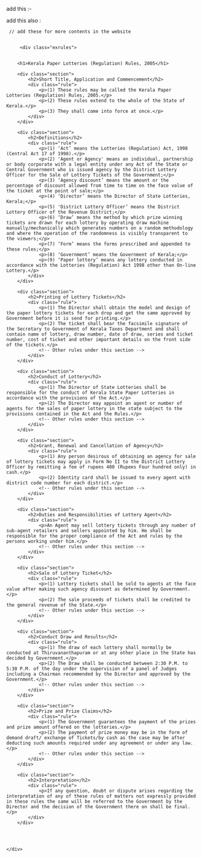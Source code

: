 add this :-     <link rel="stylesheet" href="rules.css">


add this also : <script async src="https://pagead2.googlesyndication.com/pagead/js/adsbygoogle.js?client=ca-pub-6943666266164651"
     crossorigin="anonymous"></script>


     // add these for more contents in the website


         <div class="exrules">


        <h1>Kerala Paper Lotteries (Regulation) Rules, 2005</h1>
        
        <div class="section">
            <h2>Short Title, Application and Commencement</h2>
            <div class="rule">
                <p>(1) These rules may be called the Kerala Paper Lotteries (Regulation) Rules, 2005.</p>
                <p>(2) These rules extend to the whole of the State of Kerala.</p>
                <p>(3) They shall come into force at once.</p>
            </div>
        </div>
    
        <div class="section">
            <h2>Definitions</h2>
            <div class="rule">
                <p>(1) ‘Act’ means the Lotteries (Regulation) Act, 1998 (Central Act 17 of 1998).</p>
                <p>(2) 'Agent or Agency' means an individual, partnership or body corporate with a legal entity under any Act of the State or Central Government who is issued agency by the District Lottery Officer for the Sale of Lottery Tickets of the Government;</p>
                <p>(3) ‘Agency discount’ means the amount or the percentage of discount allowed from time to time on the face value of the ticket at the point of sale;</p>
                <p>(4) ‘Director’ means the Director of State Lotteries, Kerala;</p>
                <p>(5) 'District Lottery Officer’ means the District Lottery Officer of the Revenue District;</p>
                <p>(6) ‘Draw’ means the method by which prize winning tickets are drawn for each lottery by operating draw machine manually/mechanically which generates numbers on a random methodology and where the operation of the randomness is visibly transparent to the viewers;</p>
                <p>(7) ‘Form’ means the forms prescribed and appended to these rules;</p>
                <p>(8) ‘Government’ means the Government of Kerala;</p>
                <p>(9) ‘Paper lottery’ means any lottery conducted in accordance with the Lotteries (Regulation) Act 1998 other than On-line Lottery.</p>
            </div>
        </div>
    
        <div class="section">
            <h2>Printing of Lottery Tickets</h2>
            <div class="rule">
                <p>(1) The Director shall obtain the model and design of the paper lottery tickets for each drop and get the same approved by Government before it is send for printing.</p>
                <p>(2) The ticket shall bear the facsimile signature of the Secretary to Government of Kerala Taxes Department and shall contain name of lottery, draw number, date of draw, series and ticket number, cost of ticket and other important details on the front side of the tickets.</p>
                <!-- Other rules under this section -->
            </div>
        </div>
    
        <div class="section">
            <h2>Conduct of Lottery</h2>
            <div class="rule">
                <p>(1) The Director of State Lotteries shall be responsible for the conduct of Kerala State Paper Lotteries in accordance with the provisions of the Act.</p>
                <p>(2) The Director may appoint an agent or number of agents for the sales of paper lottery in the state subject to the provisions contained in the Act and the Rules.</p>
                <!-- Other rules under this section -->
            </div>
        </div>
    
        <div class="section">
            <h2>Grant, Renewal and Cancellation of Agency</h2>
            <div class="rule">
                <p>(1) Any person desirous of obtaining an agency for sale of lottery tickets may apply in Form No II to the District Lottery Officer by remitting a fee of rupees 400 (Rupees Four hundred only) in cash.</p>
                <p>(2) Identity card shall be issued to every agent with district code number for each district.</p>
                <!-- Other rules under this section -->
            </div>
        </div>
    
        <div class="section">
            <h2>Duties and Responsibilities of Lottery Agent</h2>
            <div class="rule">
                <p>An Agent may sell lottery tickets through any number of sub-agent retailers and sellers appointed by him. He shall be responsible for the proper compliance of the Act and rules by the persons working under him.</p>
                <!-- Other rules under this section -->
            </div>
        </div>
    
        <div class="section">
            <h2>Sale of Lottery Ticket</h2>
            <div class="rule">
                <p>(1) Lottery tickets shall be sold to agents at the face value after making such agency discount as determined by Government.</p>
                <p>(2) The sale proceeds of tickets shall be credited to the general revenue of the State.</p>
                <!-- Other rules under this section -->
            </div>
        </div>
    
        <div class="section">
            <h2>Conduct Draw and Results</h2>
            <div class="rule">
                <p>(1) The draw of each lottery shall normally be conducted at Thiruvananthapuram or at any other place in the State has decided by Government.</p>
                <p>(2) The Draw shall be conducted between 2:30 P.M. to 5:30 P.M. of the day under the supervision of a panel of Judges including a Chairman recommended by the Director and approved by the Government.</p>
                <!-- Other rules under this section -->
            </div>
        </div>
    
        <div class="section">
            <h2>Prize and Prize Claims</h2>
            <div class="rule">
                <p>(1) The Government guarantees the payment of the prizes and prize amount offered on the lotteries.</p>
                <p>(2) The payment of prize money may be in the form of demand draft/ exchange of Tickets/by cash as the case may be after deducting such amounts required under any agreement or under any law.</p>
                <!-- Other rules under this section -->
            </div>
        </div>
    
        <div class="section">
            <h2>Interpretation</h2>
            <div class="rule">
                <p>If any question, doubt or dispute arises regarding the interpretation of any of these rules of matters not expressly provided in these rules the same will be referred to the Government by the Director and the decision of the Government there on shall be final.</p>
            </div>
        </div>
    
   
    

    </div>





    